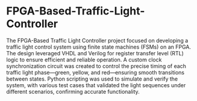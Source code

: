 # FPGA-Based-Traffic-Light-Controller

The FPGA-Based Traffic Light Controller project focused on developing a traffic light control system using finite state machines (FSMs) on an FPGA. The design leveraged VHDL and Verilog for register transfer level (RTL) logic to ensure efficient and reliable operation. A custom clock synchronization circuit was created to control the precise timing of each traffic light phase—green, yellow, and red—ensuring smooth transitions between states. Python scripting was used to simulate and verify the system, with various test cases that validated the light sequences under different scenarios, confirming accurate functionality.

